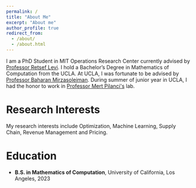 ```yaml
---
permalink: /
title: "About Me"
excerpt: "About me"
author_profile: true
redirect_from: 
  - /about/
  - /about.html
---
```

I am a PhD Student in MIT Operations Research Center currently advised by [Professor Retsef Levi](https://mitsloan.mit.edu/faculty/directory/retsef-levi).  I hold a Bachelor’s Degree in Mathematics of Computation from the UCLA. At UCLA, I was fortunate to be advised by [Professor Baharan Mirzasoleiman](https://baharanm.github.io/). During summer of junior year in UCLA, I had the honor to work in [Professor Mert Pilanci's](https://web.stanford.edu/~pilanci/) lab.


Research Interests
======
My research interests include Optimization, Machine Learning, Supply Chain, Revenue Management and Pricing.

Education
======
- **B.S. in Mathematics of Computation**, University of California, Los Angeles, 2023
